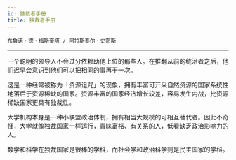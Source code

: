 ```yaml
---
id: 独裁者手册
title: 独裁者手册
---
```


`布鲁诺・德・梅斯奎塔 / 阿拉斯泰尔・史密斯`

---

一个聪明的领导人不会过分依赖助他上位的那些人。在推翻从前的统治者之后，他们迟早会意识到他们可以把相同的事再干一次。

这是一种经常被称为「资源诅咒」的现象，拥有丰富可开采自然资源的国家系统性地落后于资源稀缺的国家。资源丰富的国家经济增长较差，容易发生内战，比资源稀缺国家更具有独裁性。

大学机构本身是一种小联盟政治体制，拥有相当大规模的可相互替代者。因此不奇怪，大学就像独裁国家一样运行，青睐富裕、有关系的人，低看缺乏政治影响力的人。

数学和科学在独裁国家是很棒的学科，而社会学和政治科学则是民主国家的学科。

